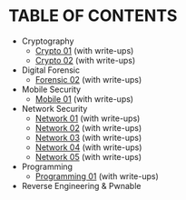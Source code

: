 # TABLE OF CONTENTS

- Cryptography
  - [Crypto 01](./Crypto/01/) (with write-ups)
  - [Crypto 02](./Crypto/02/) (with write-ups)
- Digital Forensic
  - [Forensic 02](./Forensic/02/) (with write-ups)
- Mobile Security
  - [Mobile 01](./Mobile/01/) (with write-ups)
- Network Security
  - [Network 01](./Network/01/) (with write-ups)
  - [Network 02](./Network/02/) (with write-ups)
  - [Network 03](./Network/03/) (with write-ups)
  - [Network 04](./Network/04/) (with write-ups)
  - [Network 05](./Network/05/) (with write-ups)
- Programming
  - [Programming 01](./Programming/01/) (with write-ups)
- Reverse Engineering & Pwnable
